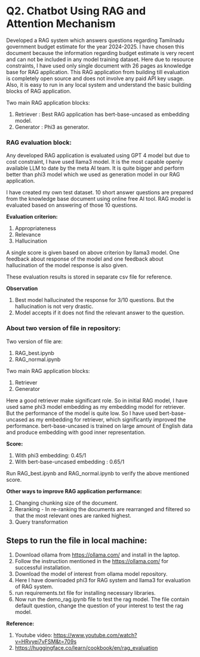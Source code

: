 # Q2. Chatbot Using RAG and Attention Mechanism

Developed a RAG system which answers questions regarding Tamilnadu government budget estimate for the year 2024-2025. I have chosen this document because the information regarding budget estimate is very recent and can not be included in any model training dataset. Here due to resource constraints, I have used only single document with 26 pages as knowledge base for RAG application. This RAG application from building till evaluation is completely open source and does not involve any paid API key usage. Also, it is easy to run in any local system and understand the basic building blocks of RAG application.

Two main RAG application blocks:
1. Retriever : Best RAG application has bert-base-uncased as embedding model.
2. Generator : Phi3 as generator.

### RAG evaluation block:
Any developed RAG application is evaluated using GPT 4 model but due to cost constraint, I have used llama3 model. It is the most capable openly available LLM to date by the meta AI team. It is quite bigger and perform better than phi3 model which we used as generation model in our RAG application.

I have created my own test dataset. 10 short answer questions are prepared from the knowledge base document using online free AI tool. RAG model is evaluated based on answering of those 10 questions.

**Evaluation criterion:**
1. Appropriateness 
2. Relevance
3. Hallucination

A single score is given based on above criterion by llama3 model. 
One feedback about response of the model and one feedback about hallucination of the model response is also given. 

These evaluation results is stored in separate csv file for reference.

**Observation**
1. Best model hallucinated the response for 3/10 questions. But the hallucination is not very drastic.
2. Model accepts if it does not find the relevant answer to the question.

### About two version of file in repository:
Two version of file are:
1. RAG_best.ipynb
2. RAG_normal.ipynb

Two main RAG application blocks:
1. Retriever
2. Generator

Here a good retriever make significant role. So in initial RAG model, I have used same phi3 model embedding as my embedding model for retriever. But the performance of the model is quite low. So I have used bert-base-uncased as my embedding for retriever, which significantly improved the performance. bert-base-uncased is trained on large amount of English data and produce embedding with good inner representation. 

**Score:**
1. With phi3 embedding: 0.45/1
2. With bert-base-uncased embedding : 0.65/1

Run RAG_best.ipynb and RAG_normal.ipynb to verify the above mentioned score.

**Other ways to improve RAG application performance:**
1. Changing chunking size of the document.
2. Reranking -  In re-ranking the documents are rearranged and filtered so that the most relevant ones are ranked highest.
3. Query transformation


## Steps to run the file in local machine:

1. Download ollama from https://ollama.com/ and install in the laptop.
2. Follow the instruction mentioned in the https://ollama.com/ for successful installation. 
3. Download the model of interest from ollama model repository. 
4. Here I have downloaded phi3 for RAG system and llama3 for evaluation of RAG system.
5. run requirements.txt file for installing necessary libraries. 
6. Now run the demo_rag.ipynb file to test the rag model. The file contain default question, change the question of your interest to test the rag model.

**Reference:**
1. Youtube video: https://www.youtube.com/watch?v=HRvyei7vFSM&t=709s
2. https://huggingface.co/learn/cookbook/en/rag_evaluation




